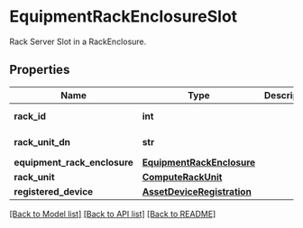 # EquipmentRackEnclosureSlot

Rack Server Slot in a RackEnclosure. 
## Properties
Name | Type | Description | Notes
------------ | ------------- | ------------- | -------------
**rack_id** | **int** |  | [optional] [readonly] 
**rack_unit_dn** | **str** |  | [optional] [readonly] 
**equipment_rack_enclosure** | [**EquipmentRackEnclosure**](.md) |  | [optional] 
**rack_unit** | [**ComputeRackUnit**](.md) |  | [optional] 
**registered_device** | [**AssetDeviceRegistration**](.md) |  | [optional] 

[[Back to Model list]](../README.md#documentation-for-models) [[Back to API list]](../README.md#documentation-for-api-endpoints) [[Back to README]](../README.md)


